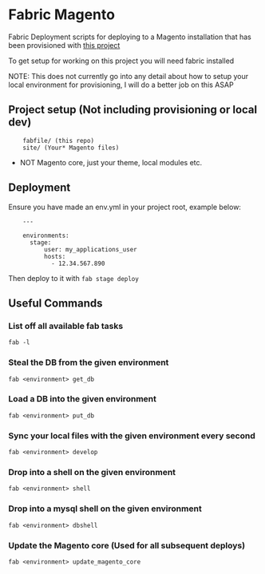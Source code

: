 # Fabric Magento

Fabric Deployment scripts for deploying to a Magento installation that has been
provisioned with [this project](https://github.com/farridav/ansible-magento)

To get setup for working on this project you will need fabric installed

NOTE: This does not currently go into any detail about how to setup your local
environment for provisioning, I will do a better job on this ASAP

## Project setup (Not including provisioning or local dev)

```
    fabfile/ (this repo)
    site/ (Your* Magento files)
```

* NOT Magento core, just your theme, local modules etc.

## Deployment
Ensure you have made an env.yml in your project root, example below:

```
    ---

    environments:
      stage:
          user: my_applications_user
          hosts:
            - 12.34.567.890
```

Then deploy to it with `fab stage deploy`

## Useful Commands

### List off all available fab tasks
`fab -l`

### Steal the DB from the given environment
`fab <environment> get_db`

### Load a DB into the given environment
`fab <environment> put_db`

### Sync your local files with the given environment every second
`fab <environment> develop`

### Drop into a shell on the given environment
`fab <environment> shell`

### Drop into a mysql shell on the given environment
`fab <environment> dbshell`

### Update the Magento core (Used for all subsequent deploys)
`fab <environment> update_magento_core`
